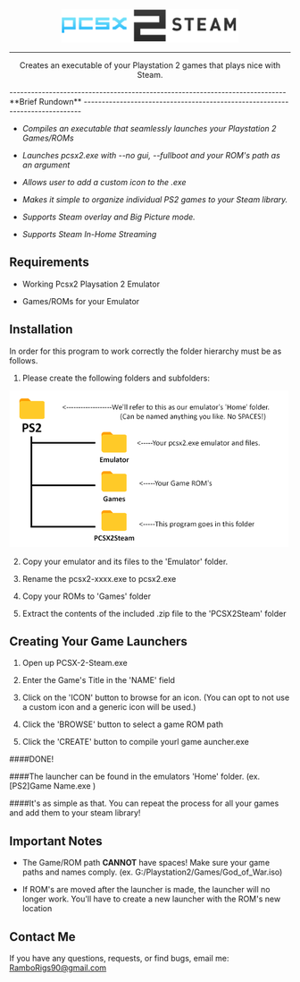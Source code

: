 <p align="center">
  <img src="https://github.com/rig0/PCSX-2-Steam/blob/master/imgs/logo2.png">
</p>

--------------
<p align="center">
Creates an executable of your Playstation 2 games that plays nice with Steam. 
</p>
-----------------------------------------------------------------------------
**Brief Rundown**
-----------------------------------------------------------------------------

- *Compiles an executable that seamlessly launches your Playstation 2 Games/ROMs*

- *Launches pcsx2.exe with --no gui, --fullboot and your ROM's path as an argument*

- *Allows user to add a custom icon to the .exe*

- *Makes it simple to organize individual PS2 games to your Steam library.*

- *Supports Steam overlay and Big Picture mode.*

- *Supports Steam In-Home Streaming*

**Requirements**
----------------
- Working Pcsx2 Playsation 2 Emulator

- Games/ROMs for your Emulator 

**Installation**
----------------
In order for this program to work correctly the folder hierarchy must be as follows.

1. Please create the following folders and subfolders:

![alt text](https://github.com/rig0/PCSX-2-Steam/blob/master/imgs/folders.png "Folder Hierchy")
   
2. Copy your emulator and its files to the 'Emulator' folder. 

3. Rename the pcsx2-xxxx.exe to pcsx2.exe

4. Copy your ROMs to 'Games' folder

5. Extract the contents of the included .zip file to the 'PCSX2Steam' folder
   
**Creating Your Game Launchers**
--------------------------------
1. Open up PCSX-2-Steam.exe

2. Enter the Game's Title in the 'NAME' field

3. Click on the 'ICON' button to browse for an icon. (You can opt to not use a custom icon and a generic icon will be used.)

4. Click the 'BROWSE' button to select a game ROM path

4. Click the 'CREATE' button to compile yourl game auncher.exe

####DONE!

####The launcher can be found in the emulators 'Home' folder. (ex. [PS2]Game Name.exe )

####It's as simple as that. You can repeat the process for all your games and add them to your steam library!

**Important Notes**
--------------------
- The Game/ROM path **CANNOT** have spaces! Make sure your game paths and names comply. (ex. G:/Playstation2/Games/God_of_War.iso)

- If ROM's are moved after the launcher is made, the launcher will no longer work. You'll have to create a new launcher with the ROM's new location


**Contact Me**
---------------
If you have any questions, requests, or find bugs, email me: RamboRigs90@gmail.com



